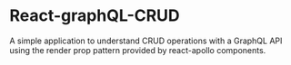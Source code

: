 # React-graphQL-CRUD
A simple application to understand CRUD operations with a GraphQL API using the render prop pattern provided by react-apollo components.

